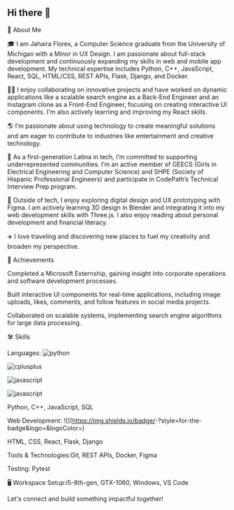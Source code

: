 ## Hi there 👋

<!--
**jflores45/jflores45** is a ✨ _special_ ✨ repository because its `README.md` (this file) appears on your GitHub profile.

Here are some ideas to get you started:

- 🔭 I’m currently working on ...
- 🌱 I’m currently learning ...
- 👯 I’m looking to collaborate on ...
- 🤔 I’m looking for help with ...
- 💬 Ask me about ...
- 📫 How to reach me: ...
- 😄 Pronouns: ...
- ⚡ Fun fact: ...
-->

🚀 About Me

🎓 I am Jahaira Flores, a Computer Science graduate from the University of Michigan with a Minor in UX Design. I am passionate about full-stack development and continuously expanding my skills in web and mobile app development. My technical expertise includes Python, C++, JavaScript, React, SQL, HTML/CSS, REST APIs, Flask, Django, and Docker.

👩‍💻 I enjoy collaborating on innovative projects and have worked on dynamic applications like a scalable search engine as a Back-End Engineer and an Instagram clone as a Front-End Engineer, focusing on creating interactive UI components. I'm also actively learning and improving my React skills.

🌎 I’m passionate about using technology to create meaningful solutions and am eager to contribute to industries like entertainment and creative technology.

🤝 As a first-generation Latina in tech, I’m committed to supporting underrepresented communities. I’m an active member of GEECS (Girls in Electrical Engineering and Computer Science) and SHPE (Society of Hispanic Professional Engineers) and participate in CodePath’s Technical Interview Prep program.

🎨 Outside of tech, I enjoy exploring digital design and UX prototyping with Figma. I am actively learning 3D design in Blender and integrating it into my web development skills with Three.js. I also enjoy reading about personal development and financial literacy.

✈️ I love traveling and discovering new places to fuel my creativity and broaden my perspective.

🏅 Achievements

Completed a Microsoft Externship, gaining insight into corporate operations and software development processes.

Built interactive UI components for real-time applications, including image uploads, likes, comments, and follow features in social media projects.

Collaborated on scalable systems, implementing search engine algorithms for large data processing.

🛠️ Skills

Languages:
![python](https://img.shields.io/badge/python-3776AB?style=for-the-badge&logo=python&logoColor=white)

![cplusplus](https://img.shields.io/badge/C++-000000?style=for-the-badge&logo=cplusplus&logoColor=white)

![javascript](https://img.shields.io/badge/javascript-#F7DF1E?style=for-the-badge&logo=Javascript&logoColor=white)

![javascript](https://img.shields.io/badge/javascript-#F7DF1E?style=for-the-badge&logo=Javascript&logoColor=white)


Python, C++, JavaScript, SQL

Web Development:
![<Badge Name>](https://img.shields.io/badge/<Badge Text>-<Background Color>?style=for-the-badge&logo=<Icon Name>&logoColor=<Logo Color>)


HTML, CSS, React, Flask, Django

Tools & Technologies:Git, REST APIs, Docker, Figma

Testing: Pytest

🖥️ Workspace Setup:i5-8th-gen, GTX-1060, Windows, VS Code

Let's connect and build something impactful together!

